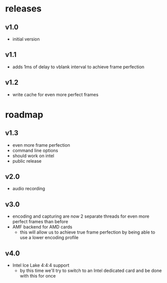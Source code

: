 # releases

## v1.0

- initial version

## v1.1

- adds 1ms of delay to vblank interval to achieve frame perfection

## v1.2

- write cache for even more perfect frames

# roadmap

## v1.3

- even more frame perfection
- command line options
- should work on intel
- public release

## v2.0

- audio recording

## v3.0

- encoding and capturing are now 2 separate threads for even more perfect frames than before
- AMF backend for AMD cards
  - this will allow us to achieve true frame perfection by being able to use a lower encoding profile

## v4.0

- Intel Ice Lake 4:4:4 support
  - by this time we'll try to switch to an Intel dedicated card and be done with this for once
